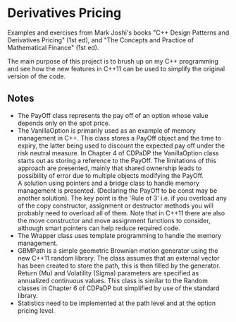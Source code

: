 Derivatives Pricing
====================
Examples and exercises from Mark Joshi's books "C++ Design Patterns and
Derivatives Pricing" (1st ed), and "The Concepts and Practice of Mathematical Finance" (1st ed).

The main purpose of this project is to brush up on my C++ programming and see how the new 
features in C++11 can be used to simplify the original version of the code.

Notes
-----

- The PayOff class represents the pay off of an option whose value depends only on the 
  spot price.
- The VanillaOption is primarily used as an example of memory management in C++.
  This class stores a PayOff object and the time to expiry, the latter being used
  to discount the expected pay off under the risk neutral measure.  In Chapter 4 of
  CDPaDP the VanillaOption class starts out as storing a reference to the PayOff. 
  The limitations of this approach are presented, mainly that shared ownership leads
  to possibility of error due to multiple objects modifying the PayOff.  
  A solution using pointers and a bridge class to handle memory management is presented.
  (Declaring the PayOff to be const may be another solution).  The key point is
  the 'Rule of 3' i.e. if you overload any of the copy constructor, assignment or destructor
  methods you will probably need to overload all of them.  Note that in C++11 there are
  also the move constructor and move assignment functions to consider, although
  smart pointers can help reduce required code.
- The Wrapper class uses template programming to handle the memory management. 
- GBMPath is a simple geometric Brownian motion generator using the new C++11 random library.
  The class assumes that an external vector has been created to store the 
  path, this is then filled by the generator.  Return (Mu) and Volatility (Sigma)
  parameters are specified as annualized continuous values.
  This class is similar to the Random classes in Chapter 6 of CDPaDP but simplified by use 
  of the standard library.  
- Statistics need to be implemented at the path level and at the option pricing level. 
